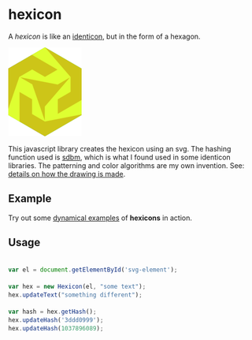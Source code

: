 # hexicon

A *hexicon* is like an [identicon](https://en.wikipedia.org/wiki/Identicon), but in the form of a hexagon.

![hexicon.js](hexicon.js.png "hexicon.js")

This javascript library creates the hexicon using an svg.  The hashing function used is [sdbm](http://www.cse.yorku.ca/~oz/hash.html), which is what I found used in some identicon libraries.  The patterning and color algorithms are my own invention. See: [details on how the drawing is made](explain.md).

## Example

Try out some [dynamical examples](https://naknomum.github.io/hexicon-example/) of **hexicons** in action.


## Usage

```javascript

var el = document.getElementById('svg-element');

var hex = new Hexicon(el, "some text");
hex.updateText("something different");

var hash = hex.getHash();
hex.updateHash('3ddd0999');
hex.updateHash(1037896089);
```


